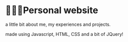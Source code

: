 # 👩🏾‍💻Personal website

a little bit about me, my experiences and projects.

made using Javascript, HTML, CSS and a bit of JQuery! 

